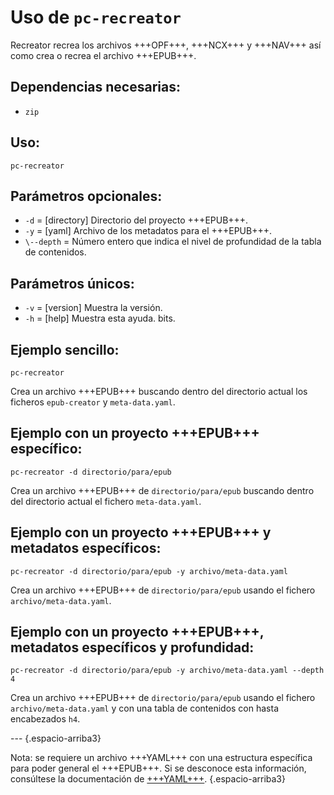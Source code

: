 # Uso de `pc-recreator`

Recreator recrea los archivos +++OPF+++, +++NCX+++ y +++NAV+++ así como crea o recrea el archivo +++EPUB+++.

## Dependencias necesarias:

* `zip`

## Uso:

```
pc-recreator
```

## Parámetros opcionales:

* `-d` = [directory] Directorio del proyecto +++EPUB+++.
* `-y` = [yaml] Archivo de los metadatos para el +++EPUB+++.
* `\--depth` = Número entero que indica el nivel de profundidad de la tabla de contenidos.
  
## Parámetros únicos:

* `-v` = [version] Muestra la versión.
* `-h` = [help] Muestra esta ayuda. bits.

## Ejemplo sencillo:

```
pc-recreator
```

Crea un archivo +++EPUB+++ buscando dentro del directorio actual los ficheros `epub-creator` y `meta-data.yaml`.
 
## Ejemplo con un proyecto +++EPUB+++ específico:

```
pc-recreator -d directorio/para/epub
```

Crea un archivo +++EPUB+++ de `directorio/para/epub` buscando dentro del directorio actual el fichero `meta-data.yaml`.

## Ejemplo con un proyecto +++EPUB+++ y metadatos específicos:

```
pc-recreator -d directorio/para/epub -y archivo/meta-data.yaml
```

Crea un archivo +++EPUB+++ de `directorio/para/epub` usando el fichero `archivo/meta-data.yaml`.

## Ejemplo con un proyecto +++EPUB+++, metadatos específicos y profundidad:

```
pc-recreator -d directorio/para/epub -y archivo/meta-data.yaml --depth 4
```

Crea un archivo +++EPUB+++ de `directorio/para/epub` usando el fichero `archivo/meta-data.yaml` y con una tabla de contenidos con hasta encabezados `h4`.
  
--- {.espacio-arriba3}

Nota: se requiere un archivo +++YAML+++ con una estructura específica para poder general el +++EPUB+++. Si se desconoce esta información, consúltese la documentación de [+++YAML+++](yaml.html). {.espacio-arriba3}
